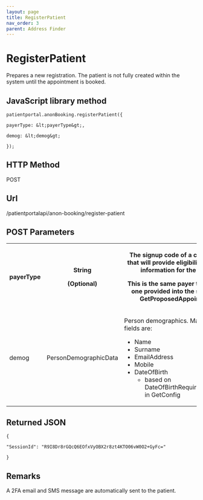 ```yaml
---
layout: page
title: RegisterPatient
nav_order: 3
parent: Address Finder
---
```


# RegisterPatient

Prepares a new registration. The patient is not fully created within the system until the appointment is booked.

## JavaScript library method

```
patientportal.anonBooking.registerPatient({

payerType: &lt;payerType&gt;,

demog: &lt;demog&gt;

});
```

## HTTP Method

POST

## ****Url****

/patientportalapi/anon-booking/register-patient

## POST Parameters

<table><tbody><tr><th><p>payerType</p></th><th><p>String</p><p>(Optional)</p></th><th><p>The signup code of a chargeband, that will provide eligibility and price information for the search.</p><p>This is the same payer type like the one provided into the slot search GetProposedAppointments</p></th></tr><tr><td><p>demog</p></td><td><p>PersonDemographicData</p></td><td colspan="2"><p>Person demographics. Mandatory fields are:</p><ul><li>Name</li><li>Surname</li><li>EmailAddress</li><li>Mobile</li><li>DateOfBirth<ul><li>based on DateOfBirthRequiredForPatients in GetConfig</li></ul></li></ul></td></tr></tbody></table>

## Returned JSON

```
{

"SessionId": "R9I8Dr8rGQcQ6EOfxVyOBX2r8zt4KTO06vW0O2+GyFc="

}
```

## Remarks

A 2FA email and SMS message are automatically sent to the patient.
